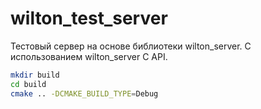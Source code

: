 # wilton_test_server
Тестовый сервер на основе библиотеки wilton_server. С использованием wilton_server C API.


```bash
mkdir build
cd build
cmake .. -DCMAKE_BUILD_TYPE=Debug
```
